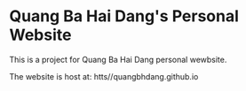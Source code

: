 # Quang Ba Hai Dang's Personal Website

This is a project for Quang Ba Hai Dang personal wewbsite.

The website is host at: htts//quangbhdang.github.io
